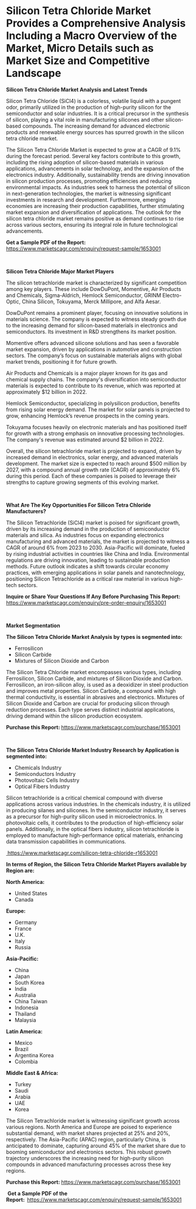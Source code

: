 <p><h1>Silicon Tetra Chloride Market Provides a Comprehensive Analysis Including a Macro Overview of the Market, Micro Details such as Market Size and Competitive Landscape</h1></p><p><strong>Silicon Tetra Chloride Market Analysis and Latest Trends</strong></p>
<p><p>Silicon Tetra Chloride (SiCl4) is a colorless, volatile liquid with a pungent odor, primarily utilized in the production of high-purity silicon for the semiconductor and solar industries. It is a critical precursor in the synthesis of silicon, playing a vital role in manufacturing silicones and other silicon-based compounds. The increasing demand for advanced electronic products and renewable energy sources has spurred growth in the silicon tetra chloride market.</p><p>The Silicon Tetra Chloride Market is expected to grow at a CAGR of 9.1% during the forecast period. Several key factors contribute to this growth, including the rising adoption of silicon-based materials in various applications, advancements in solar technology, and the expansion of the electronics industry. Additionally, sustainability trends are driving innovation in silicon production processes, promoting efficiencies and reducing environmental impacts. As industries seek to harness the potential of silicon in next-generation technologies, the market is witnessing significant investments in research and development. Furthermore, emerging economies are increasing their production capabilities, further stimulating market expansion and diversification of applications. The outlook for the silicon tetra chloride market remains positive as demand continues to rise across various sectors, ensuring its integral role in future technological advancements.</p></p>
<p><strong>Get a Sample PDF of the Report:&nbsp;</strong> <a href="https://www.marketscagr.com/enquiry/request-sample/1653001?utm_campaign=3642&utm_medium=2&utm_source=Github&utm_content=ia&utm_term=16042025&utm_id=silicon-tetra-chloride">https://www.marketscagr.com/enquiry/request-sample/1653001</a></p>
<p>&nbsp;</p>
<p><strong>Silicon Tetra Chloride Major Market Players</strong></p>
<p><p>The silicon tetrachloride market is characterized by significant competition among key players. These include DowDuPont, Momentive, Air Products and Chemicals, Sigma-Aldrich, Hemlock Semiconductor, GRINM Electro-Optic, China Silicon, Tokuyama, Merck Millipore, and Alfa Aesar. </p><p>DowDuPont remains a prominent player, focusing on innovative solutions in materials science. The company is expected to witness steady growth due to the increasing demand for silicon-based materials in electronics and semiconductors. Its investment in R&D strengthens its market position.</p><p>Momentive offers advanced silicone solutions and has seen a favorable market expansion, driven by applications in automotive and construction sectors. The company’s focus on sustainable materials aligns with global market trends, positioning it for future growth.</p><p>Air Products and Chemicals is a major player known for its gas and chemical supply chains. The company's diversification into semiconductor materials is expected to contribute to its revenue, which was reported at approximately $12 billion in 2022.</p><p>Hemlock Semiconductor, specializing in polysilicon production, benefits from rising solar energy demand. The market for solar panels is projected to grow, enhancing Hemlock’s revenue prospects in the coming years.</p><p>Tokuyama focuses heavily on electronic materials and has positioned itself for growth with a strong emphasis on innovative processing technologies. The company's revenue was estimated around $2 billion in 2022.</p><p>Overall, the silicon tetrachloride market is projected to expand, driven by increased demand in electronics, solar energy, and advanced materials development. The market size is expected to reach around $500 million by 2027, with a compound annual growth rate (CAGR) of approximately 6% during this period. Each of these companies is poised to leverage their strengths to capture growing segments of this evolving market.</p></p>
<p>&nbsp;</p>
<p><strong>What Are The Key Opportunities For Silicon Tetra Chloride Manufacturers?</strong></p>
<p><p>The Silicon Tetrachloride (SiCl4) market is poised for significant growth, driven by its increasing demand in the production of semiconductor materials and silica. As industries focus on expanding electronics manufacturing and advanced materials, the market is projected to witness a CAGR of around 6% from 2023 to 2030. Asia-Pacific will dominate, fueled by rising industrial activities in countries like China and India. Environmental regulations are driving innovation, leading to sustainable production methods. Future outlook indicates a shift towards circular economy practices, with emerging applications in solar panels and nanotechnology, positioning Silicon Tetrachloride as a critical raw material in various high-tech sectors.</p></p>
<p><strong>Inquire or Share Your Questions If Any Before Purchasing This Report:</strong> <a href="https://www.marketscagr.com/enquiry/pre-order-enquiry/1653001?utm_campaign=3642&utm_medium=2&utm_source=Github&utm_content=ia&utm_term=16042025&utm_id=silicon-tetra-chloride">https://www.marketscagr.com/enquiry/pre-order-enquiry/1653001</a></p>
<p>&nbsp;</p>
<p><strong>Market Segmentation</strong></p>
<p><strong>The Silicon Tetra Chloride Market Analysis by types is segmented into:</strong></p>
<p><ul><li>Ferrosilicon</li><li>Silicon Carbide</li><li>Mixtures of Silicon Dioxide and Carbon</li></ul></p>
<p><p>The Silicon Tetra Chloride market encompasses various types, including Ferrosilicon, Silicon Carbide, and mixtures of Silicon Dioxide and Carbon. Ferrosilicon, an iron-silicon alloy, is used as a deoxidizer in steel production and improves metal properties. Silicon Carbide, a compound with high thermal conductivity, is essential in abrasives and electronics. Mixtures of Silicon Dioxide and Carbon are crucial for producing silicon through reduction processes. Each type serves distinct industrial applications, driving demand within the silicon production ecosystem.</p></p>
<p><strong>Purchase this Report:&nbsp;</strong><a href="https://www.marketscagr.com/purchase/1653001?utm_campaign=3642&utm_medium=2&utm_source=Github&utm_content=ia&utm_term=16042025&utm_id=silicon-tetra-chloride">https://www.marketscagr.com/purchase/1653001</a></p>
<p>&nbsp;</p>
<p><strong>The Silicon Tetra Chloride Market Industry Research by Application is segmented into:</strong></p>
<p><ul><li>Chemicals Industry</li><li>Semiconductors Industry</li><li>Photovoltaic Cells Industry</li><li>Optical Fibers Industry</li></ul></p>
<p><p>Silicon tetrachloride is a critical chemical compound with diverse applications across various industries. In the chemicals industry, it is utilized in producing silanes and silicones. In the semiconductor industry, it serves as a precursor for high-purity silicon used in microelectronics. In photovoltaic cells, it contributes to the production of high-efficiency solar panels. Additionally, in the optical fibers industry, silicon tetrachloride is employed to manufacture high-performance optical materials, enhancing data transmission capabilities in communications.</p></p>
<p><a href="https://www.marketscagr.com/silicon-tetra-chloride-r1653001?utm_campaign=3642&utm_medium=2&utm_source=Github&utm_content=ia&utm_term=16042025&utm_id=silicon-tetra-chloride">&nbsp;https://www.marketscagr.com/silicon-tetra-chloride-r1653001</a></p>
<p><strong>In terms of Region, the Silicon Tetra Chloride Market Players available by Region are:</strong></p>
<p>
    <p> <strong> North America: </strong>
        <ul>
            <li>United States</li>
            <li>Canada</li>
        </ul>
        </p> 
    <p> <strong> Europe: </strong>
        <ul>
            <li>Germany</li>
            <li>France</li>
            <li>U.K.</li>
            <li>Italy</li>
            <li>Russia</li>
        </ul>
        </p> 
    <p> <strong> Asia-Pacific: </strong>
        <ul>
            <li>China</li>
            <li>Japan</li>
            <li>South Korea</li>
            <li>India</li>
            <li>Australia</li>
            <li>China Taiwan</li>
            <li>Indonesia</li>
            <li>Thailand</li>
            <li>Malaysia</li>
        </ul>
        </p> 
    <p> <strong> Latin America: </strong>
        <ul>
            <li>Mexico</li>
            <li>Brazil</li>
            <li>Argentina Korea</li>
            <li>Colombia</li>
        </ul>
        </p> 
    <p> <strong> Middle East & Africa: </strong>
        <ul>
            <li>Turkey</li>
            <li>Saudi</li>
            <li>Arabia</li>
            <li>UAE</li>
            <li>Korea</li>
        </ul>
    </p>
    </p>
<p><p>The Silicon Tetrachloride market is witnessing significant growth across various regions. North America and Europe are poised to experience substantial demand, with market shares projected at 25% and 20%, respectively. The Asia-Pacific (APAC) region, particularly China, is anticipated to dominate, capturing around 45% of the market share due to booming semiconductor and electronics sectors. This robust growth trajectory underscores the increasing need for high-purity silicon compounds in advanced manufacturing processes across these key regions.</p></p>
<p><strong>Purchase this Report: </strong><a href="https://www.marketscagr.com/purchase/1653001?utm_campaign=3642&utm_medium=2&utm_source=Github&utm_content=ia&utm_term=16042025&utm_id=silicon-tetra-chloride">https://www.marketscagr.com/purchase/1653001</a></p>
<p>&nbsp;<strong>Get a Sample PDF of the Report:&nbsp;&nbsp;</strong><a href="https://www.marketscagr.com/enquiry/request-sample/1653001?utm_campaign=3642&utm_medium=2&utm_source=Github&utm_content=ia&utm_term=16042025&utm_id=silicon-tetra-chloride">https://www.marketscagr.com/enquiry/request-sample/1653001</a></p>
<p><strong></strong></p>
<p><p></p><p></p><p></p></p>